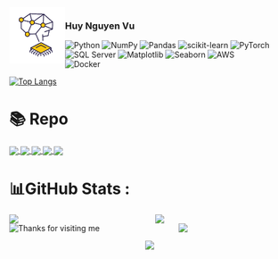<img align='left' src='https://github.com/vuhuyng/vuhuyng/blob/main/AI.gif' width='100' height='100'>
<h3>Huy Nguyen Vu </h3>






![Python](https://img.shields.io/badge/python-3670A0?style=plastic&logo=python&logoColor=ffdd54) ![NumPy](https://img.shields.io/badge/numpy-%23013243.svg?style=plastic&logo=numpy&logoColor=white) ![Pandas](https://img.shields.io/badge/pandas-%23150458.svg?style=plastic&logo=pandas&logoColor=white) ![scikit-learn](https://img.shields.io/badge/scikit--learn-%23F7931E.svg?style=plastic&logo=scikit-learn&logoColor=white) ![PyTorch](https://img.shields.io/badge/PyTorch-%23EE4C2C.svg?style=plastic&logo=PyTorch&logoColor=white)
![SQL Server](https://img.shields.io/badge/SQL%20Server-%23CC2927.svg?style=plastic&logo=microsoft-sql-server&logoColor=white) 
![Matplotlib](https://img.shields.io/badge/Matplotlib-%23ffffff.svg?style=plastic&logo=matplotlib&logoColor=black) 
![Seaborn](https://img.shields.io/badge/Seaborn-%23150458.svg?style=plastic&logo=seaborn&logoColor=white)
![AWS](https://img.shields.io/badge/AWS-%23FF9900.svg?style=plastic&logo=amazon-aws&logoColor=white)  
![Docker](https://img.shields.io/badge/Docker-%230db7ed.svg?style=plastic&logo=docker&logoColor=white)  

[![Top Langs](https://github-readme-stats.vercel.app/api/top-langs/?username=vuhuyng04&theme=radical)](https://github.com/anuraghazra/github-readme-stats)

# 📚 **Repo**

<a href="https://github.com/vuhuyng04/AIO2024-Exercise">
  <img align="center" src="https://github-readme-stats.vercel.app/api/pin/?username=vuhuyng04&repo=AIO2024-Exercise&theme=onedark&cache_seconds=1800" />
</a>


<a href="https://github.com/vuhuyng04/Resnet4Weather-Classifier">
  <img align="center" src="https://github-readme-stats.vercel.app/api/pin/?username=vuhuyng04&repo=Resnet4Weather-Classifier&theme=onedark&cache_seconds=1800" />
</a>

<a href="https://github.com/vuhuyng04/finetune-bert-ntc-scv-sentiment">
  <img align="center" src="https://github-readme-stats.vercel.app/api/pin/?username=vuhuyng04&repo=finetune-bert-ntc-scv-sentiment&theme=onedark&cache_seconds=1800" />
</a>

<a href="https://github.com/vuhuyng04/VNFood_Img_Retrival">
  <img align="center" src="https://github-readme-stats.vercel.app/api/pin/?username=vuhuyng04&repo=VNFood_Img_Retrival&theme=onedark&cache_seconds=1800" />
</a>

<a href="https://github.com/vuhuyng04/craw_data_VietnamNews_and_classification">
  <img align="center" src="https://github-readme-stats.vercel.app/api/pin/?username=vuhuyng04&repo=craw_data_VietnamNews_and_classification&theme=onedark&cache_seconds=1800" />
</a>







# 📊GitHub Stats :
<div style="display: flex; justify-content: space-between;">
    <img width="48%" src="https://github-readme-stats.vercel.app/api?username=vuhuyng04&theme=radical&hide_border=false&include_all_commits=false&count_private=false" />
    <img width="48%" src="https://github-readme-streak-stats.herokuapp.com/?user=vuhuyng04&theme=radical&hide_border=false" />
    
</div>











<img align='right' src='https://user-images.githubusercontent.com/5713670/87202985-820dcb80-c2b6-11ea-9f56-7ec461c497c3.gif' width='200'>
<img height="120" alt="Thanks for visiting me" width="100%" src="https://raw.githubusercontent.com/BrunnerLivio/brunnerlivio/master/images/marquee.svg" />
<p align="center">
  <img src="https://capsule-render.vercel.app/api?type=waving&color=gradient&height=60&section=footer&width=100"/>
</p>





